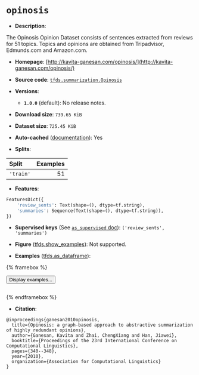 <div itemscope itemtype="http://schema.org/Dataset">
  <div itemscope itemprop="includedInDataCatalog" itemtype="http://schema.org/DataCatalog">
    <meta itemprop="name" content="TensorFlow Datasets" />
  </div>
  <meta itemprop="name" content="opinosis" />
  <meta itemprop="description" content="The Opinosis Opinion Dataset consists of sentences extracted from reviews for 51 topics.&#10;Topics and opinions are obtained from Tripadvisor, Edmunds.com and Amazon.com.&#10;&#10;To use this dataset:&#10;&#10;```python&#10;import tensorflow_datasets as tfds&#10;&#10;ds = tfds.load(&#x27;opinosis&#x27;, split=&#x27;train&#x27;)&#10;for ex in ds.take(4):&#10;  print(ex)&#10;```&#10;&#10;See [the guide](https://www.tensorflow.org/datasets/overview) for more&#10;informations on [tensorflow_datasets](https://www.tensorflow.org/datasets).&#10;&#10;" />
  <meta itemprop="url" content="https://www.tensorflow.org/datasets/catalog/opinosis" />
  <meta itemprop="sameAs" content="http://kavita-ganesan.com/opinosis/" />
  <meta itemprop="citation" content="@inproceedings{ganesan2010opinosis,&#10;  title={Opinosis: a graph-based approach to abstractive summarization of highly redundant opinions},&#10;  author={Ganesan, Kavita and Zhai, ChengXiang and Han, Jiawei},&#10;  booktitle={Proceedings of the 23rd International Conference on Computational Linguistics},&#10;  pages={340--348},&#10;  year={2010},&#10;  organization={Association for Computational Linguistics}&#10;}" />
</div>

# `opinosis`


*   **Description**:

The Opinosis Opinion Dataset consists of sentences extracted from reviews for 51
topics. Topics and opinions are obtained from Tripadvisor, Edmunds.com and
Amazon.com.

*   **Homepage**:
    [http://kavita-ganesan.com/opinosis/](http://kavita-ganesan.com/opinosis/)

*   **Source code**:
    [`tfds.summarization.Opinosis`](https://github.com/tensorflow/datasets/tree/master/tensorflow_datasets/summarization/opinosis.py)

*   **Versions**:

    *   **`1.0.0`** (default): No release notes.

*   **Download size**: `739.65 KiB`

*   **Dataset size**: `725.45 KiB`

*   **Auto-cached**
    ([documentation](https://www.tensorflow.org/datasets/performances#auto-caching)):
    Yes

*   **Splits**:

Split     | Examples
:-------- | -------:
`'train'` | 51

*   **Features**:

```python
FeaturesDict({
    'review_sents': Text(shape=(), dtype=tf.string),
    'summaries': Sequence(Text(shape=(), dtype=tf.string)),
})
```

*   **Supervised keys** (See
    [`as_supervised` doc](https://www.tensorflow.org/datasets/api_docs/python/tfds/load#args)):
    `('review_sents', 'summaries')`

*   **Figure**
    ([tfds.show_examples](https://www.tensorflow.org/datasets/api_docs/python/tfds/visualization/show_examples)):
    Not supported.

*   **Examples**
    ([tfds.as_dataframe](https://www.tensorflow.org/datasets/api_docs/python/tfds/as_dataframe)):

<!-- mdformat off(HTML should not be auto-formatted) -->

{% framebox %}

<button id="displaydataframe">Display examples...</button>
<div id="dataframecontent" style="overflow-x:auto"></div>
<script src="https://www.gstatic.com/external_hosted/jquery2.min.js"></script>
<script>
var url = "https://storage.googleapis.com/tfds-data/visualization/dataframe/opinosis-1.0.0.html";
$(document).ready(() => {
  $("#displaydataframe").click((event) => {
    // Disable the button after clicking (dataframe loaded only once).
    $("#displaydataframe").prop("disabled", true);

    // Pre-fetch and display the content
    $.get(url, (data) => {
      $("#dataframecontent").html(data);
    }).fail(() => {
      $("#dataframecontent").html(
        'Error loading examples. If the error persist, please open '
        + 'a new issue.'
      );
    });
  });
});
</script>

{% endframebox %}

<!-- mdformat on -->

*   **Citation**:

```
@inproceedings{ganesan2010opinosis,
  title={Opinosis: a graph-based approach to abstractive summarization of highly redundant opinions},
  author={Ganesan, Kavita and Zhai, ChengXiang and Han, Jiawei},
  booktitle={Proceedings of the 23rd International Conference on Computational Linguistics},
  pages={340--348},
  year={2010},
  organization={Association for Computational Linguistics}
}
```

